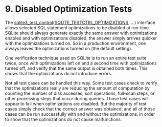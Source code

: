 # 9\. Disabled Optimization Tests


The [sqlite3\_test\_control](c3ref/test_control.html)([SQLITE\_TESTCTRL\_OPTIMIZATIONS](c3ref/c_testctrl_always.html), ...) interface
allows selected SQL statement optimizations to be disabled at run\-time.
SQLite should always generate exactly the same answer with optimizations
enabled and with optimizations disabled; the answer simply arrives quicker
with the optimizations turned on. So in a production environment, one always
leaves the optimizations turned on (the default setting).


One verification technique used on SQLite is to run an entire test suite
twice, once with optimizations left on and a second time with optimizations
turned off, and verify that the same output is obtained both times. This
shows that the optimizations do not introduce errors.


Not all test cases can be handled this way. Some test cases check
to verify that the optimizations really are reducing the amount of
computation by counting the number of disk accesses, sort operations,
full\-scan steps, or other processing steps that occur during queries.
Those test cases will appear to fail when optimizations are disabled.
But the majority of test cases simply check that the correct answer
was obtained, and all of those cases can be run successfully with and
without the optimizations, in order to show that the optimizations do not
cause malfunctions.



